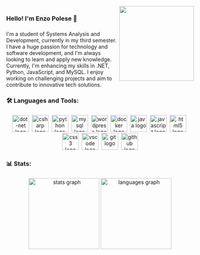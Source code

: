 <img align="right" height="200" src="https://i.pinimg.com/originals/e4/26/70/e426702edf874b181aced1e2fa5c6cde.gif"  />

###

<h3 align="left">Hello! I'm Enzo Polese 👋</h3>

###

<p align="left">I'm a student of Systems Analysis and Development, currently in my third semester. <br/>I have a huge passion for technology and software development, and I'm always <br/>looking to learn and apply new knowledge. Currently, I'm enhancing my skills in .NET, Python, JavaScript, and MySQL. I enjoy working on challenging projects and aim to contribute to innovative tech solutions.</p>

###

<h3 align="left">🛠 Languages and Tools:</h3>

###

<div align="center">
  <img src="https://skillicons.dev/icons?i=dotnet" height="45" alt="dot-net logo"  />
  <img width="0" />
  <img src="https://skillicons.dev/icons?i=cs" height="45" alt="csharp logo"  />
  <img width="0" />
  <img src="https://skillicons.dev/icons?i=py" height="45" alt="python logo"  />
  <img width="0" />
  <img src="https://skillicons.dev/icons?i=mysql" height="45" alt="mysql logo"  />
  <img width="0" />
  <img src="https://skillicons.dev/icons?i=wordpress" height="45" alt="wordpress logo"  />
  <img width="0" />
  <img src="https://skillicons.dev/icons?i=docker" height="45" alt="docker logo"  />
  <img width="0" />
  <img src="https://skillicons.dev/icons?i=java" height="45" alt="java logo"  />
  <img width="0" />
  <img src="https://skillicons.dev/icons?i=js" height="45" alt="javascript logo"  />
  <img width="0" />
  <img src="https://skillicons.dev/icons?i=html" height="45" alt="html5 logo"  />
  <img width="0" />
  <img src="https://skillicons.dev/icons?i=css" height="45" alt="css3 logo"  />
  <img width="0" />
  <img src="https://skillicons.dev/icons?i=vscode" height="45" alt="vscode logo"  />
  <img width="0" />
  <img src="https://skillicons.dev/icons?i=git" height="45" alt="git logo"  />
  <img width="0" />
  <img src="https://skillicons.dev/icons?i=github" height="45" alt="github logo"  />
</div>

###

<h3 align="left">📊 Stats:</h3>

###

<div align="center">
   <img src="https://github-readme-stats.vercel.app/api?username=polese-e&hide_title=false&hide_rank=false&show_icons=true&include_all_commits=true&count_private=true&disable_animations=false&theme=nord&locale=en&hide_border=true&order=1" height="190" alt="stats graph"  />
  <img src="https://github-readme-stats.vercel.app/api/top-langs?username=polese-e&locale=en&hide_title=false&layout=compact&card_width=320&langs_count=9&theme=nord&hide_border=true&order=2" height="190" alt="languages graph"  />
</div>
